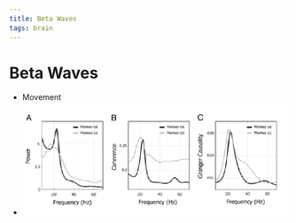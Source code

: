 ```yaml
---
title: Beta Waves
tags: brain
---
```


# Beta Waves
- Movement
- ![im](assets/Pasted%20Image%2020220502161106.png)
































































































